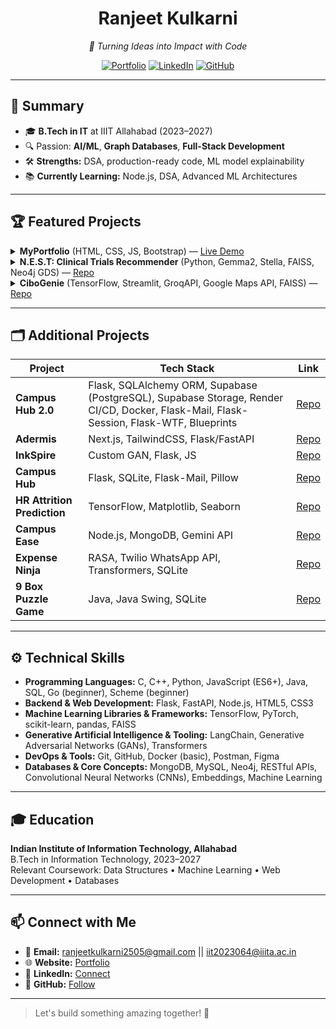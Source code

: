 <!--
  ____  _           _      _            _   _      _ _ 
 |  _ \(_)_ __   __| | ___| |_ ___  ___| |_(_) ___| (_)
 | |_) | | '_ \ / _` |/ _ \ __/ _ \/ __| __| |/ __| | |
 |  _ <| | | | | (_| |  __/ ||  __/ (__| |_| | (__| | |
 |_| \_\_|_| |_|\__,_|\___|\__\___|\___|\__|_|\___|_|_|

  Your All-in-One AI/ML & Full-Stack Showcase
-->

<div align="center">
  <h1>Ranjeet Kulkarni</h1>
  <p><em>🚀 Turning Ideas into Impact with Code</em></p>
  <p>
    <a href="https://v0-portfolio-alpha-one-85.vercel.app/"><img src="https://img.shields.io/badge/Portfolio-Visit-blue?style=flat-square&logo=google-chrome" alt="Portfolio"/></a>
    <a href="https://www.linkedin.com/in/ranjeet-kulkarni-b2361627a/"><img src="https://img.shields.io/badge/LinkedIn-Connect-blue?style=flat-square&logo=linkedin" alt="LinkedIn"/></a>
    <a href="https://github.com/ranjeetkulkarni"><img src="https://img.shields.io/badge/GitHub-Follow-black?style=flat-square&logo=github" alt="GitHub"/></a>
  </p>
</div>

---

## 🌟 Summary
- 🎓 **B.Tech in IT** at IIIT Allahabad (2023–2027)
- 🔍 Passion: **AI/ML**, **Graph Databases**, **Full-Stack Development**
- 🛠️ **Strengths:** DSA, production-ready code, ML model explainability
- 📚 **Currently Learning:** Node.js, DSA, Advanced ML Architectures

---

## 🏆 Featured Projects

<details>
<summary><strong>MyPortfolio</strong> (HTML, CSS, JS, Bootstrap) &mdash; <a href="https://v0-portfolio-alpha-one-85.vercel.app/">Live Demo</a></summary>

> A pixel-perfect, fully responsive portfolio with SEO optimizations, smooth animations, and performance best practices.

</details>

<details>
<summary><strong>N.E.S.T: Clinical Trials Recommender</strong> (Python, Gemma2, Stella, FAISS, Neo4j GDS) &mdash; <a href="https://github.com/ranjeetkulkarni/AI-KnowledgeGraph-ClinicalTrialRecommender">Repo</a></summary>

- Processed **450K** clinical trial records into structured relationships using **Gemma2**.
- Generated embeddings with **Stella 1.5B** & built a **FAISS** index for 0.8+ cosine similarity deduplication.
- Designed a **Neo4j** knowledge graph and recommendation engine (Jaccard similarity) with top-10 trial suggestions.

</details>

<details>
<summary><strong>CiboGenie</strong> (TensorFlow, Streamlit, GroqAPI, Google Maps API, FAISS) &mdash; <a href="https://github.com/ranjeetkulkarni/CiboGenie">Repo</a></summary>

- Unified multi-source data (PDF, Wikipedia, Google) for food ingredient analysis and healthier substitute suggestions.
- Integrated geolocation-based store recommendations with interactive maps (Folium).
- Achieved fast semantic search with **FAISS** and **SentenceTransformers** embeddings.

</details>

---

## 🗂️ Additional Projects

| Project                   | Tech Stack                                       | Link                                                     |
|---------------------------|--------------------------------------------------|----------------------------------------------------------|
| **Campus Hub 2.0**        | Flask, SQLAlchemy ORM, Supabase (PostgreSQL), Supabase Storage, Render CI/CD, Docker, Flask-Mail, Flask-Session, Flask-WTF, Blueprints              | [Repo](https://github.com/ranjeetkulkarni/CampusHub2.0)       |
| **Adermis**               | Next.js, TailwindCSS, Flask/FastAPI              | [Repo](https://github.com/ranjeetkulkarni/Adermis)       |
| **InkSpire**              | Custom GAN, Flask, JS                            | [Repo](https://github.com/ranjeetkulkarni/InkSpire)      |
| **Campus Hub**            | Flask, SQLite, Flask-Mail, Pillow                | [Repo](https://github.com/ranjeetkulkarni/Campus-Hub)    |
| **HR Attrition Prediction** | TensorFlow, Matplotlib, Seaborn                 | [Repo](https://github.com/ranjeetkulkarni/HR_Attrition)  |
| **Campus Ease**           | Node.js, MongoDB, Gemini API                     | [Repo](https://github.com/ranjeetkulkarni/Campus-Ease)   |
| **Expense Ninja**         | RASA, Twilio WhatsApp API, Transformers, SQLite  | [Repo](https://github.com/ranjeetkulkarni/ExpenseNinja)  |
| **9 Box Puzzle Game**     | Java, Java Swing, SQLite                         | [Repo](https://github.com/ranjeetkulkarni/9-box-puzzle)  |

---

## ⚙️ Technical Skills

- **Programming Languages:** C, C++, Python, JavaScript (ES6+), Java, SQL, Go (beginner), Scheme (beginner)
- **Backend & Web Development:** Flask, FastAPI, Node.js, HTML5, CSS3
- **Machine Learning Libraries & Frameworks:** TensorFlow, PyTorch, scikit-learn, pandas, FAISS
- **Generative Artificial Intelligence & Tooling:** LangChain, Generative Adversarial Networks (GANs), Transformers
- **DevOps & Tools:** Git, GitHub, Docker (basic), Postman, Figma
- **Databases & Core Concepts:** MongoDB, MySQL, Neo4j, RESTful APIs, Convolutional Neural Networks (CNNs), Embeddings, Machine Learning

---

## 🎓 Education

**Indian Institute of Information Technology, Allahabad**  
B.Tech in Information Technology, 2023–2027  
Relevant Coursework: Data Structures • Machine Learning • Web Development • Databases

---

## 📫 Connect with Me

- 📧 **Email:** ranjeetkulkarni2505@gmail.com || iit2023064@iiita.ac.in 
- 🌐 **Website:** [Portfolio](https://v0-portfolio-alpha-one-85.vercel.app/)  
- 🤝 **LinkedIn:** [Connect](https://www.linkedin.com/in/ranjeet-kulkarni-b2361627a/)  
- 📂 **GitHub:** [Follow](https://github.com/ranjeetkulkarni)

---

> Let's build something amazing together! 🚀
